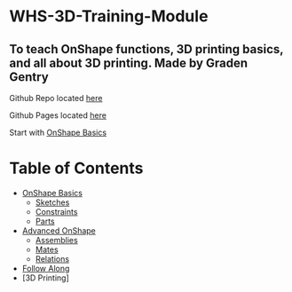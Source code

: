 # WHS-3D-Training-Module
## To teach OnShape functions, 3D printing basics, and all about 3D printing. Made by Graden Gentry

Github Repo located [here][repo]

Github Pages located [here][page]

Start with [OnShape Basics](basics.md)

# Table of Contents <a name="top"></a>
- [OnShape Basics][basic]
    - [Sketches][sketch]
    - [Constraints][constrain]
    - [Parts][part]
- [Advanced OnShape][adv]
    - [Assemblies][assemble]
    - [Mates][mates]
    - [Relations][relations]
- [Follow Along][follow]
- [3D Printing]


[repo]: https://github.com/GramGra07/3D-Training-Module/blob/main/README.md
[page]: https://gramgra07.github.io/3D-Training-Module/
[3D]: https://docs.google.com/presentation/d/1MeLkA9mCI4vZMiejlqMZpAhZvbV2ThvSf6oZBzhQGdo/edit#slide=id.g1f87997393_0_782
[follow]: followAlong.md
[relations]: advancedOnshape.md#relation
[mates]: advancedOnshape.md#mate
[assemble]: advancedOnshape.md#assemble
[adv]: advancedOnshape.md
[part]: basics.md#part
[constrain]:basics.md#constrain
[sketch]: basics.md#sketch
[basic]: basics.md